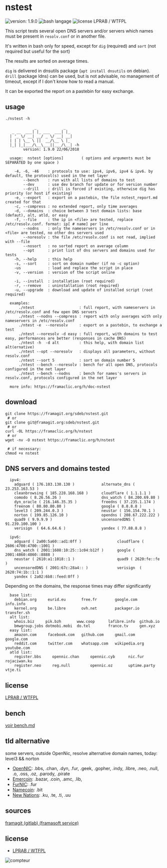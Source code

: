 # nstest


![version: 1.9.0](https://img.shields.io/badge/version-1.9.0-blue.svg?longCache=true&style=for-the-badge)
![bash langage](https://img.shields.io/badge/bash-4-brightgreen.svg?longCache=true&style=for-the-badge)
![license LPRAB / WTFPL](https://img.shields.io/badge/license-LPRAB%20%2F%20WTFPL-blue.svg?longCache=true&style=for-the-badge)


This script tests several open DNS servers and/or servers which names must be present in `resolv.conf` or in another file.   

It's written in bash only for speed, except for `dig` (required) and `sort` (not required but useful for the sort)

The results are sorted on average times. 

`dig` is delivered in dnsutils package (`apt install dnsutils` on debian).   
`drill` (package ldns) can be used, but is not advisable, no management of timeout, except if I don't know how to read a manual. 

It can be exported the report on a pastebin for easy exchange.


## usage

```shell
./nstest -h 
```
```text
             _            _   
   _ __  ___| |_ ___  ___| |_ 
  | '_ \/ __| __/ _ \/ __| __|
  | | | \__ \ ||  __/\__ \ |_ 
  |_| |_|___/\__\___||___/\__| -h
        version: 1.9.0 22/06/2018

  usage:  nstest [options]        ( options and arguments must be SEPARATED by one space )

    -4, -6, -46    : protocols to use: ipv4, ipv6, ipv4 & ipv6. by default, the protocol(s) used in the net layer 
        --bench    : run with all lists of domains to test
        --dev      : use dev branch for update or for version number
        --drill    : drill is forced if existing, otherwise dig has priority (or host if existing)
    -e, --export   : export on a pastebin, the file nstest_report.md created for that
    -c, --compress : no extended report, only time averages
    -d, --domains  : choice between 3 test domain lists: base (defaut), alt, atld, or easy 
    -f, --file     : the ip in <file> are tested, replace /etc/resolv.conf. format: ip[ # name] per line
        --nodns    : only the nameservers in /etc/resolv.conf or in <file> are tested, no other dns servers used 
        --noresolv : the file /etc/resolv.conf is not read, implied with --file
        --nosort   : no sorted report on average column
        --opt      : print list of dns servers and domains used for tests
    -h, --help     : this help
    -s, --sort     : sort on domain number (if no -c option)
    -us            : load and replace the script in place
    -v, --version  : version of the script online

    -i, --install  : installation (root required)
    -r, --remove   : uninstallation (root required)
    -u, --upgrade  : download and update of installed script (root required)

  examples:
      ./ntest                    : full report, with nameservers in /etc/resolv.conf and few open DNS servers
      ./ntest --nodns --compress : report with only averages with only nameservers in /etc/resolv.conf
      ./ntest -e  --noresolv     : export on a pastebin, to exchange a test
      ./ntest --noresolv -d easy : full report, with domains to test easy, performances are better (responses in cache DNS)
      ./ntest -h  -d alt         : this help, with domain list alt(ernative)
      ./ntest --opt --noresolv   : displays all parameters, without resolv.conf
      ./ntest --sort 5           : sort on domain number 5
      ./ntest --bench --noresolv : bench for all open DNS, protocols configured in the net layer 
      ./ntest --bench --nodns    : bench for names's servers in resolv.conf, protocols configured in the net layer 

  more info: https://framaclic.org/h/doc-nstest

```

## download

```shell
git clone https://framagit.org/sdeb/nstest.git
 # or
git clone git@framagit.org:sdeb/nstest.git
 # or
curl -OL https://framaclic.org/h/nstest
 # or
wget -nv -O nstest https://framaclic.org/h/nstest

 # if necessary: 
chmod +x nstest
```

## DNS servers and domains tested

```text
  ipv4:
    adguard ( 176.103.130.130 )            alternate_dns ( 23.253.163.53 )    
    cleanbrowsing ( 185.228.168.168 )      cloudflare ( 1.1.1.1 )             
    comodo ( 8.26.56.26 )                  dns_watch ( 84.200.69.80 )         
    dyn_oracle ( 216.146.35.35 )           freedns ( 37.235.1.174 )           
    freenom ( 80.80.80.80 )                google ( 8.8.8.8 )                 
    level3 ( 209.244.0.3 )                 neustar ( 156.154.70.1 )           
    norton ( 199.85.126.10 )               opendns ( 208.67.222.222 )         
    quad9 ( 9.9.9.9 )                      uncensoredDNS ( 91.239.100.100 )   
    verisign  ( 64.6.64.6 )                yandex ( 77.88.8.8 )               

  ipv6:
    adguard ( 2a00:5a60::ad1:0ff )                cloudflare ( 2606:4700:4700::1001 )       
    dns_watch ( 2001:1608:10:25::1c04:b12f )      google ( 2001:4860:4860::8888 )           
    neustar ( 2610:a1:1018::1 )                   quad9 ( 2620:fe::fe )                     
    uncensoredDNS ( 2001:67c:28a4:: )             verisign  ( 2620:74:1b::1:1 )             
    yandex ( 2a02:6b8::feed:0ff )
```

Depending on the domains, the response times may differ significantly

```text
  base list:
    debian.org     eurid.eu       free.fr        google.com     info.info      
    kernel.org     be.libre       ovh.net        packager.io    transfer.sh    
  alt list:
    whois.biz     pik.bzh       www.coop      lafibre.info  github.io     
    bmwgroup.jobs dotmobi.mobi  do.tel        france.tv     gen.xyz       
  easy list:
    amazon.com     facebook.com   github.com     gmail.com      google.com     
    reddit.com     twitter.com    whatsapp.com   wikipedia.org  youtube.com    
  atld list:
    register.bbs     opennic.chan     opennic.cyb      nic.fur          rojaciwan.ku     
    register.neo     reg.null         opennic.oz       uptime.party     vtje.ti       
```


## license

[LPRAB / WTFPL](https://framagit.org/sdeb/nstest/blob/master/LICENSE.md)


## bench

[voir bench.md](bench.md)


## tld alternative

some servers, outside OpenNic, resolve alternative domain names, today: level3 && norton 

* [OpenNIC](https://www.opennic.org/): .bbs, .chan, .dyn, .fur, .geek, .gopher, .indy, .libre, .neo, .null, .o, .oss, .oz, .parody, .pirate
* [Emercoin](https://emercoin.com/en/tech-solutions?page=49#services): .bazar, .coin, .amc, .lib, 
* [FurNIC](http://www.nic.fur/): .fur
* [Namecoin](https://namecoin.org/): .bit
* [New Nations](http://new-nations.net/en/): .ku, .te, .ti, .uu


## sources

[framagit (gitlab) (framasoft service)](https://framagit.org/sdeb/nstest/blob/master/nstest)


## license

* [LPRAB / WTFPL](https://framagit.org/sdeb/nstest/blob/master/LICENSE.md)


![compteur](https://framaclic.org/h/nstest-gif)
